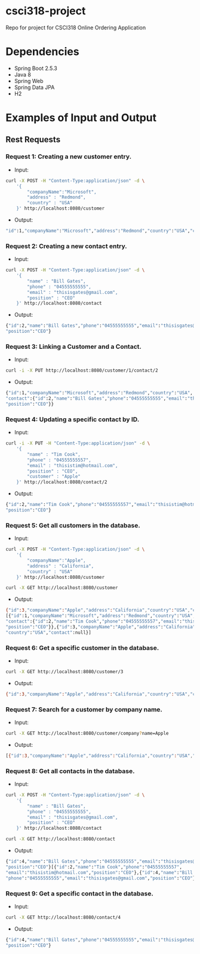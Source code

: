 # csci318-project
Repo for project for CSCI318 Online Ordering Application

# Dependencies
- Spring Boot 2.5.3
- Java 8
- Spring Web
- Spring Data JPA
- H2

# Examples of Input and Output

## Rest Requests

### Request 1: Creating a new customer entry.
- Input:
```bash
curl -X POST -H "Content-Type:application/json" -d \
    '{
        "companyName":"Microsoft",
        "address" : "Redmond",
        "country" : "USA"
    }' http://localhost:8080/customer
```
- Output:
```bash
"id":1,"companyName":"Microsoft","address":"Redmond","country":"USA","contact":null}
```


### Request 2: Creating a new contact entry.
- Input:
```bash
curl -X POST -H "Content-Type:application/json" -d \
    '{
        "name" : "Bill Gates",
        "phone" : "04555555555",
        "email" : "thisisgates@gmail.com",
        "position" : "CEO"
    }' http://localhost:8080/contact
```
- Output:
```bash
{"id":2,"name":"Bill Gates","phone":"04555555555","email":"thisisgates@gmail.com",
"position":"CEO"}
```

### Request 3: Linking a Customer and a Contact.
- Input:
```bash
curl -i -X PUT http://localhost:8080/customer/1/contact/2
```
- Output:
```bash
{"id":1,"companyName":"Microsoft","address":"Redmond","country":"USA",
"contact":{"id":2,"name":"Bill Gates","phone":"04555555555","email":"thisisgates@gmail.com",
"position":"CEO"}}
```

### Request 4: Updating a specific contact by ID.
- Input:
```bash
curl -i -X PUT -H "Content-Type:application/json" -d \
    '{
        "name" : "Tim Cook",
        "phone" : "04555555557",
        "email" : "thisistim@hotmail.com",
        "position" : "CEO",
        "customer" : "Apple"
    }' http://localhost:8080/contact/2
```
- Output:
```bash
{"id":2,"name":"Tim Cook","phone":"04555555557","email":"thisistim@hotmail.com",
"position":"CEO"}
```

### Request 5: Get all customers in the database.
- Input:
```bash
curl -X POST -H "Content-Type:application/json" -d \
    '{
        "companyName":"Apple",
        "address" : "California",
        "country" : "USA"
    }' http://localhost:8080/customer

curl -X GET http://localhost:8080/customer
```
- Output:
```bash
{"id":3,"companyName":"Apple","address":"California","country":"USA","contact":null}
[{"id":1,"companyName":"Microsoft","address":"Redmond","country":"USA",
"contact":{"id":2,"name":"Tim Cook","phone":"04555555557","email":"thisistim@hotmail.com",
"position":"CEO"}},{"id":3,"companyName":"Apple","address":"California",
"country":"USA","contact":null}]
```

### Request 6: Get a specific customer in the database.
- Input:
```bash
curl -X GET http://localhost:8080/customer/3
```
- Output:
```bash
{"id":3,"companyName":"Apple","address":"California","country":"USA","contact":null}
```

### Request 7: Search for a customer by company name.
- Input:
```bash
curl -X GET http://localhost:8080/customer/company?name=Apple
```
- Output:
```bash
[{"id":3,"companyName":"Apple","address":"California","country":"USA","contact":null}]
```

### Request 8: Get all contacts in the database.
- Input:
```bash
curl -X POST -H "Content-Type:application/json" -d \
    '{
        "name" : "Bill Gates",
        "phone" : "04555555555",
        "email" : "thisisgates@gmail.com",
        "position" : "CEO"
    }' http://localhost:8080/contact

curl -X GET http://localhost:8080/contact
```
- Output:
```bash
{"id":4,"name":"Bill Gates","phone":"04555555555","email":"thisisgates@gmail.com",
"position":"CEO"}[{"id":2,"name":"Tim Cook","phone":"04555555557",
"email":"thisistim@hotmail.com","position":"CEO"},{"id":4,"name":"Bill Gates",
"phone":"04555555555","email":"thisisgates@gmail.com","position":"CEO"}]
```

### Request 9: Get a specific contact in the database.
- Input:
```bash
curl -X GET http://localhost:8080/contact/4
```
- Output:
```bash
{"id":4,"name":"Bill Gates","phone":"04555555555","email":"thisisgates@gmail.com",
"position":"CEO"}
```
